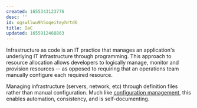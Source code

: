 ```yaml
---
created: 1655343123776
desc: ''
id: ogswllwu9h5oqeiteyhrtd6
title: IaC
updated: 1655912468863
---
```

   
Infrastructure as code is an IT practice that manages an application's underlying IT infrastructure through programming. This approach to resource allocation allows developers to logically manage, monitor and provision resources -- as opposed to requiring that an operations team manually configure each required resource.   
   
Managing infrastructure (servers, network, etc) through definition files rather than manual configuration. Much like [configuration management](../devlog/configuration%20management.md), this enables automation, consistency, and is self-documenting.